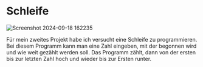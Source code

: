 # Schleife

<img>![Screenshot 2024-09-18 162235](https://github.com/user-attachments/assets/601b1740-acb9-4802-99cd-34c6c2fe47ef)</img>

Für mein zweites Projekt habe ich versucht eine Schleife zu programmieren. Bei diesem Programm kann man eine Zahl eingeben, mit der begonnen wird und wie weit gezählt werden soll. Das Programm zählt, dann von der ersten bis zur letzten Zahl hoch und wieder bis zur Ersten runter.
